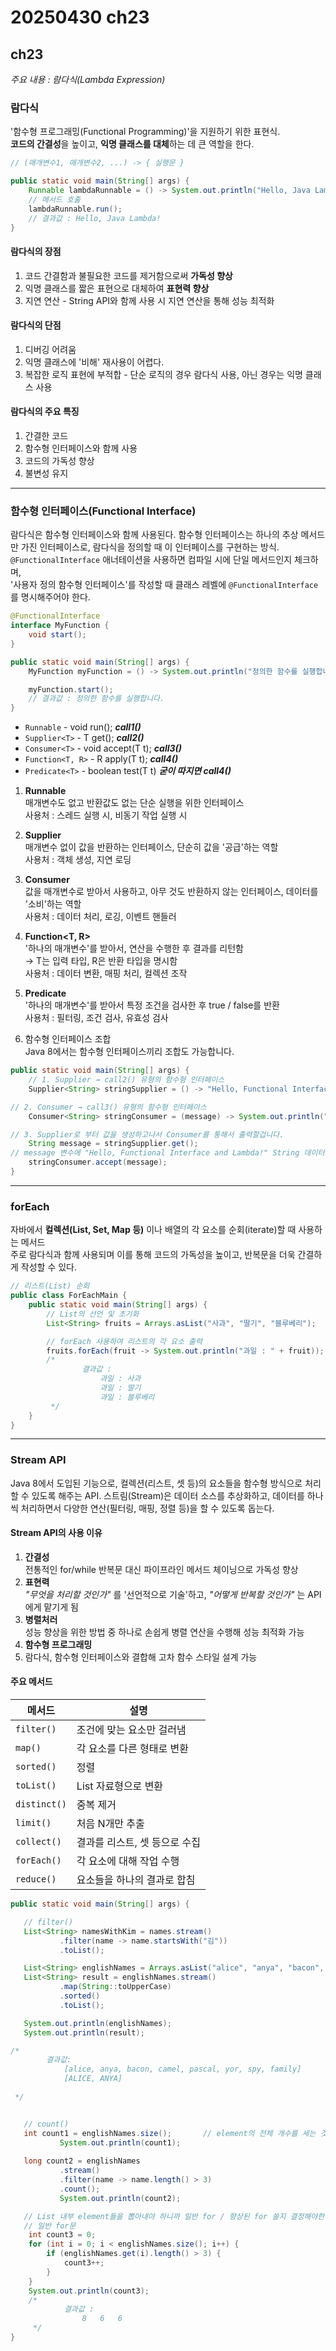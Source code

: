 # 20250430 ch23

## ch23
_주요 내용 : 람다식(Lambda Expression)_

### 람다식
'함수형 프로그래밍(Functional Programming)'을 지원하기 위한 표현식.   
**코드의 간결성**을 높이고, **익명 클래스를 대체**하는 데 큰 역할을 한다.

```java
// (매개변수1, 매개변수2, ...) -> { 실행문 }

public static void main(String[] args) {
    Runnable lambdaRunnable = () -> System.out.println("Hello, Java Lambda!");
    // 메서드 호출
    lambdaRunnable.run();
    // 결과값 : Hello, Java Lambda!
}
```

#### 람다식의 장점
1. 코드 간결함과 불필요한 코드를 제거함으로써 **가독성 향상**
2. 익명 클래스를 짧은 표현으로 대체하여 **표현력 향상**
3. 지연 연산 - String API와 함께 사용 시 지연 연산을 통해 성능 최적화

#### 람다식의 단점
1. 디버깅 어려움
2. 익명 클래스에 '비해' 재사용이 어렵다.
3. 복잡한 로직 표현에 부적합 - 단순 로직의 경우 람다식 사용, 아닌 경우는 익명 클래스 사용

#### 람다식의 주요 특징
1. 간결한 코드
2. 함수형 인터페이스와 함께 사용
3. 코드의 가독성 향상
4. 불변성 유지


* * *

### 함수형 인터페이스(Functional Interface)
람다식은 함수형 인터페이스와 함께 사용된다.
함수형 인터페이스는 하나의 추상 메서드만 가진 인터페이스로, 람다식을 정의할 때 이 인터페이스를 구현하는 방식.   
`@FunctionalInterface` 애너테이션을 사용하면 컴파일 시에 단일 메서드인지 체크하며,   
'사용자 정의 함수형 인터페이스'를 작성할 때 클래스 레벨에 `@FunctionalInterface`를 명시해주어야 한다.   
```java
@FunctionalInterface
interface MyFunction {
    void start();
}

public static void main(String[] args) {
    MyFunction myFunction = () -> System.out.println("정의한 함수를 실행합니다.");

    myFunction.start();
    // 결과값 : 정의한 함수를 실행합니다.
}
```

- `Runnable` - void run();                **_call1()_**
- `Supplier<T>` - T get();                **_call2()_**
- `Consumer<T>` - void accept(T t);       **_call3()_**
- `Function<T, R>` - R apply(T t);        **_call4()_**
- `Predicate<T>` - boolean test(T t)      **_굳이 따지면 call4()_**

1. **Runnable**   
   매개변수도 없고 반환값도 없는 단순 실행을 위한 인터페이스    
   사용처 : 스레드 실행 시, 비동기 작업 실행 시

2. **Supplier<T>**   
   매개변수 없이 값을 반환하는 인터페이스, 단순히 값을 '공급'하는 역할   
   사용처 : 객체 생성, 지연 로딩

3. **Consumer<T>**    
   값을 매개변수로 받아서 사용하고, 아무 것도 반환하지 않는 인터페이스, 데이터를 '소비'하는 역할    
   사용처 : 데이터 처리, 로깅, 이벤트 핸들러

4. **Function<T, R>**    
   '하나의 매개변수'를 받아서, 연산을 수행한 후 결과를 리턴함    
   → T는 입력 타입, R은 반환 타입을 명시함    
   사용처 : 데이터 변환, 매핑 처리, 컬렉션 조작

5. **Predicate<T>**    
   '하나의 매개변수'를 받아서 특정 조건을 검사한 후 true / false를 반환    
   사용처 : 필터링, 조건 검사, 유효성 검사

6. 함수형 인터페이스 조합   
   Java 8에서는 함수형 인터페이스끼리 조합도 가능합니다.

```java
public static void main(String[] args) {
    // 1. Supplier → call2() 유형의 함수형 인터페이스
    Supplier<String> stringSupplier = () -> "Hello, Functional Interface and Lambda!";

// 2. Consumer → call3() 유형의 함수형 인터페이스
    Consumer<String> stringConsumer = (message) -> System.out.println("메시지 : " + message);

// 3. Supplier로 부터 값을 생성하고나서 Consumer를 통해서 출력할겁니다.
    String message = stringSupplier.get();
// message 변수에 "Hello, Functional Interface and Lambda!" String 데이터가 대입
    stringConsumer.accept(message);
}
```


* * *


### forEach
자바에서 **컬렉션(List, Set, Map 등)** 이나 배열의 각 요소를 순회(iterate)할 때 사용하는 메서드   
주로 람다식과 함께 사용되며 이를 통해 코드의 가독성을 높이고, 반복문을 더욱 간결하게 작성할 수 있다.   
```java
// 리스트(List) 순회
public class ForEachMain {
    public static void main(String[] args) {
        // List의 선언 및 초기화
        List<String> fruits = Arrays.asList("사과", "딸기", "블루베리");

        // forEach 사용하여 리스트의 각 요소 출력
        fruits.forEach(fruit -> System.out.println("과일 : " + fruit));
        /*
                결과값 :
                    과일 : 사과
                    과일 : 딸기
                    과일 : 블루베리
         */
    }
}
```


* * *


### Stream API
Java 8에서 도입된 기능으로,
컬렉션(리스트, 셋 등)의 요소들을 함수형 방식으로 처리할 수 있도록 해주는 API.
스트림(Stream)은 데이터 소스를 추상화하고,
데이터를 하나씩 처리하면서 다양한 연산(필터링, 매핑, 정렬 등)을 할 수 있도록 돕는다.

#### Stream API의 사용 이유
1. **간결성**   
   전통적인 for/while 반복문 대신 파이프라인 메서드 체이닝으로 가독성 향상
2. **표현력**   
   *"무엇을 처리할 것인가"* 를 '선언적으로 기술'하고, *"어떻게 반복할 것인가"* 는 API에게 맡기게 됨
3. **병렬처러**   
   성능 향상을 위한 방법 중 하나로 손쉽게 병렬 연산을 수행해 성능 최적화 가능
4. **함수형 프로그래밍**
5. 람다식, 함수형 인터페이스와 결합해 고차 함수 스타일 설계 가능

#### 주요 메서드
| 메서드          | 설명                |
| ------------ |-------------------|
| `filter()`   | 조건에 맞는 요소만 걸러냄    |
| `map()`      | 각 요소를 다른 형태로 변환   |
| `sorted()`   | 정렬                |
| `toList()`   | List 자료형으로 변환     |
| `distinct()` | 중복 제거             |
| `limit()`    | 처음 N개만 추출         |
| `collect()`  | 결과를 리스트, 셋 등으로 수집 |
| `forEach()`  | 각 요소에 대해 작업 수행    |
| `reduce()`   | 요소들을 하나의 결과로 합침   |

```java
public static void main(String[] args) {

   // filter()
   List<String> namesWithKim = names.stream()
           .filter(name -> name.startsWith("김"))
           .toList();

   List<String> englishNames = Arrays.asList("alice", "anya", "bacon", "camel", "pascal", "yor", "spy", "family");
   List<String> result = englishNames.stream()
           .map(String::toUpperCase)                     
           .sorted()                      
           .toList();                  

   System.out.println(englishNames);
   System.out.println(result);

/*
        결과값:
            [alice, anya, bacon, camel, pascal, yor, spy, family]
            [ALICE, ANYA]
            
 */


   // count()
   int count1 = englishNames.size();       // element의 전체 개수를 세는 것만 가능
           System.out.println(count1);
   
   long count2 = englishNames
           .stream()
           .filter(name -> name.length() > 3)
           .count();
           System.out.println(count2);

   // List 내부 element들을 뽑아내야 하니까 일반 for / 향상된 for 쓸지 결정해야한다.
   // 일반 for문
    int count3 = 0;
    for (int i = 0; i < englishNames.size(); i++) {    
        if (englishNames.get(i).length() > 3) {
            count3++;
        }
    }
    System.out.println(count3);
    /*
            결과값 :
                8   6   6
     */
}
```